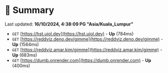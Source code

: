 # 📖 Summary
Last updated: **16/10/2024, 4:38:09 PG "Asia/Kuala_Lumpur"**

- `GET` [https://hst.ujol.dev](https://hst.ujol.dev) - **Up** (784ms)
- `GET` [https://reddviz.deno.dev/gimme](https://reddviz.deno.dev/gimme) - **Up** (1564ms)
- `GET` [https://reddviz.amar.kim/gimme](https://reddviz.amar.kim/gimme) - **Up** (683ms)
- `GET` [https://dumb.onrender.com](https://dumb.onrender.com) - **Up** (400ms)
